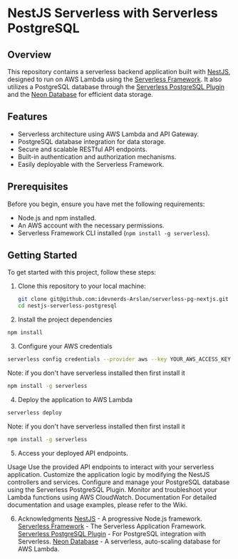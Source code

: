 # NestJS Serverless with Serverless PostgreSQL

## Overview

This repository contains a serverless backend application built with [NestJS](https://nestjs.com/), designed to run on AWS Lambda using the [Serverless Framework](https://www.serverless.com/). It also utilizes a PostgreSQL database through the [Serverless PostgreSQL Plugin](https://github.com/andyseal/serverless-postgresql) and the [Neon Database](https://neondb.io/) for efficient data storage.

## Features

- Serverless architecture using AWS Lambda and API Gateway.
- PostgreSQL database integration for data storage.
- Secure and scalable RESTful API endpoints.
- Built-in authentication and authorization mechanisms.
- Easily deployable with the Serverless Framework.

## Prerequisites

Before you begin, ensure you have met the following requirements:

- Node.js and npm installed.
- An AWS account with the necessary permissions.
- Serverless Framework CLI installed (`npm install -g serverless`).

## Getting Started

To get started with this project, follow these steps:

1. Clone this repository to your local machine:

   ```bash
   git clone git@github.com:idevnerds-Arslan/serverless-pg-nextjs.git
   cd nestjs-serverless-postgresql
   ```

2. Install the project dependencies

```bash
npm install
```

3. Configure your AWS credentials

```bash
serverless config credentials --provider aws --key YOUR_AWS_ACCESS_KEY --secret YOUR_AWS_SECRET_KEY
```

Note:
if you don't have serverless installed then first install it

```bash
npm install -g serverless
```

4. Deploy the application to AWS Lambda

```bash
serverless deploy
```

Note:
if you don't have serverless installed then first install it

```bash
npm install -g serverless
```

5. Access your deployed API endpoints.

Usage
Use the provided API endpoints to interact with your serverless application.
Customize the application logic by modifying the NestJS controllers and services.
Configure and manage your PostgreSQL database using the Serverless PostgreSQL Plugin.
Monitor and troubleshoot your Lambda functions using AWS CloudWatch.
Documentation
For detailed documentation and usage examples, please refer to the Wiki.

6. Acknowledgments
   [NestJS](https://nestjs.com/) - A progressive Node.js framework.
   [Serverless Framework](https://www.serverless.com/) - The Serverless Application Framework.
   [Serverless PostgreSQL Plugin](https://github.com/andyseal/serverless-postgresql) - For PostgreSQL integration with Serverless.
   [Neon Database](https://neondb.io/) - A serverless, auto-scaling database for AWS Lambda.
